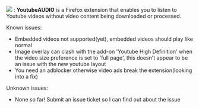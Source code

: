 

![](https://raw.githubusercontent.com/sheddup/YoutubeAUDIO/master/icons/extensionLogo.png) : <b>YoutubeAUDIO</b> is a Firefox extension that enables you to listen to Youtube videos without video content being downloaded or processed.

Known issues:
- Embedded videos not supported(yet), embedded videos should play like normal
- Image overlay can clash with the add-on 'Youtube High Definition' when the video size preference is set to 'full page', this doesn't appear to be an issue with the new youtube layout
- You need an adblocker otherwise video ads break the extension(looking into a fix)

Unknown issues:
- None so far! Submit an issue ticket so I can find out about the issue
